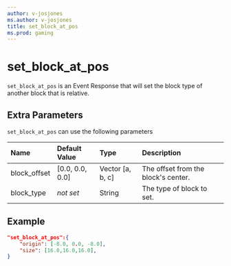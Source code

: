 ```yaml
---
author: v-josjones
ms.author: v-josjones
title: set_block_at_pos
ms.prod: gaming
---
```


# set_block_at_pos

`set_block_at_pos` is an Event Response that will set the block type of another block that is relative.

## Extra Parameters

`set_block_at_pos` can use the following parameters

|Name |Default Value  |Type  |Description  |
|:----------|:----------|:----------|:----------|
|block_offset| [0.0, 0.0, 0.0]| Vector [a, b, c]| The offset from the block's center. |
|block_type|*not set* |String| The type of block to set. |

## Example

```json
"set_block_at_pos":{
    "origin": [-8.0, 0.0, -8.0],
    "size": [16.0,16.0,16.0],
}
```
